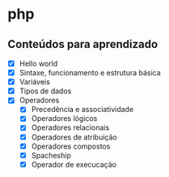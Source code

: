 # php

## Conteúdos para aprendizado

- [x] Hello world
- [x] Sintaxe, funcionamento e estrutura básica
- [x] Variáveis
- [x] Tipos de dados
- [x] Operadores
  - [x] Precedência e associatividade
  - [x] Operadores lógicos
  - [x] Operadores relacionais
  - [x] Operadores de atribuição
  - [x] Operadores compostos
  - [x] Spacheship
  - [x] Operador de execucação
